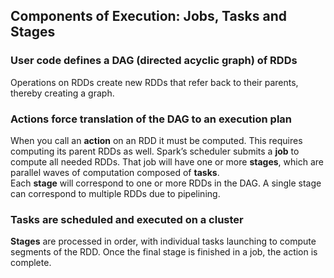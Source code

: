 ## Components of Execution: Jobs, Tasks and Stages

### User code defines a DAG (directed acyclic graph) of RDDs   
Operations on RDDs create new RDDs that refer back to their parents, thereby creating a graph.

### Actions force translation of the DAG to an execution plan  
When you call an **action** on an RDD it must be computed. This requires computing
its parent RDDs as well. Spark’s scheduler submits a **job** to compute all needed
RDDs. That job will have one or more **stages**, which are parallel waves of
computation composed of **tasks**.    
Each **stage** will correspond to one or more RDDs in the DAG. A single stage can correspond to multiple RDDs due to pipelining.
### Tasks are scheduled and executed on a cluster  
**Stages** are processed in order, with individual tasks launching to compute segments of the RDD. 
Once the final stage is finished in a job, the action is complete.
